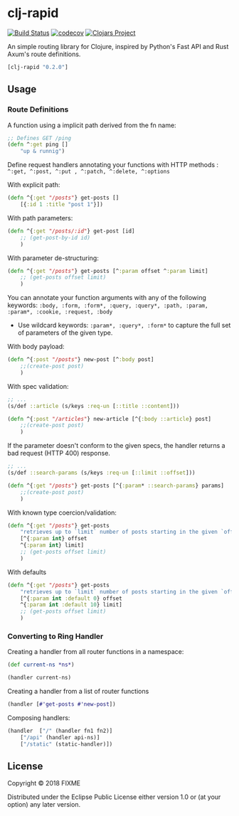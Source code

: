 # clj-rapid
[![Build Status](https://travis-ci.org/clj-rapid/clj-rapid.svg?branch=master)](https://travis-ci.org/clj-rapid/clj-rapid)
[![codecov](https://codecov.io/gh/clj-rapid/clj-rapid/branch/master/graph/badge.svg)](https://codecov.io/gh/clj-rapid/clj-rapid)
[![Clojars Project](https://img.shields.io/clojars/v/clj-rapid.svg)](https://clojars.org/clj-rapid)


An simple routing library for Clojure, inspired by Python's Fast API and Rust Axum's route definitions.

```clj
[clj-rapid "0.2.0"]
```


## Usage

### Route Definitions

A function using a implicit path derived from the fn name:

```clojure
;; Defines GET /ping
(defn ^:get ping []
    "up & runnig")
```

Define request handlers annotating your functions with HTTP methods : `^:get, ^:post, ^:put , ^:patch, ^:delete, ^:options`

With explicit path:
```clojure
(defn ^{:get "/posts"} get-posts []
    [{:id 1 :title "post 1"}])
```

With path parameters:

```clojure
(defn ^{:get "/posts/:id"} get-post [id]
    ;; (get-post-by-id id)
    )
```

With parameter de-structuring:

```clojure
(defn ^{:get "/posts"} get-posts [^:param offset ^:param limit]
    ;; (get-posts offset limit)
    )
```
You can annotate your function arguments with any of the following keywords:
`:body, :form, :form*, :query, :query*, :path, :param, :param*, :cookie, :request, :body`

* Use wildcard keywords: `:param*, :query*, :form*` to capture the full set of parameters of the given type.

With body payload:

```clojure
(defn ^{:post "/posts"} new-post [^:body post]
    ;;(create-post post)
    )
```

With spec validation:

```clojure
;; ...
(s/def ::article (s/keys :req-un [::title ::content]))

(defn ^{:post "/articles"} new-article [^{:body ::article} post]
    ;;(create-post post)
    )
```
If the parameter doesn't conform to the given specs, the handler returns a bad request (HTTP 400) response.


```clojure
;; ...
(s/def ::search-params (s/keys :req-un [::limit ::offset]))

(defn ^{:get "/posts"} get-posts [^{:param* ::search-params} params]
    ;;(create-post post)
    )
```

With known type coercion/validation:

```clojure
(defn ^{:get "/posts"} get-posts
    "retrieves up to `limit` number of posts starting in the given `offset`"
    [^{:param int} offset
    ^{:param int} limit]
    ;; (get-posts offset limit)
    )
```

With defaults

```clojure
(defn ^{:get "/posts"} get-posts
    "retrieves up to `limit` number of posts starting in the given `offset`"
    [^{:param int :default 0} offset
    ^{:param int :default 10} limit]
    ;; (get-posts offset limit)
    )
```

### Converting to Ring Handler

Creating a handler from all router functions in a namespace:

```clojure
(def current-ns *ns*)

(handler current-ns)
```

Creating a handler from a list of router functions

```clojure
(handler [#'get-posts #'new-post])
```

Composing handlers:

```clojure
(handler  ["/" (handler fn1 fn2)]
    ["/api" (handler api-ns)]
    ["/static" (static-handler)])
```


## License

Copyright © 2018 FIXME

Distributed under the Eclipse Public License either version 1.0 or (at
your option) any later version.
